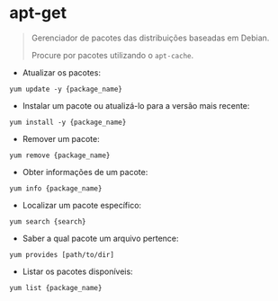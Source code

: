 # apt-get

> Gerenciador de pacotes das distribuições baseadas em Debian.
>>
> Procure por pacotes utilizando o `apt-cache`.

- Atualizar os pacotes:

`yum update -y {package_name}`

- Instalar um pacote ou atualizá-lo para a versão mais recente:

`yum install -y {package_name}`

- Remover um pacote:

`yum remove {package_name}`

- Obter informações de um pacote:

`yum info {package_name}`

- Localizar um pacote específico:

`yum search {search}`

- Saber a qual pacote um arquivo pertence:

`yum provides [path/to/dir]`

- Listar os pacotes disponíveis:

`yum list {package_name}`